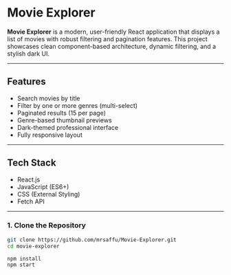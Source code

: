 # Movie Explorer

**Movie Explorer** is a modern, user-friendly React application that displays a list of movies with robust filtering and pagination features. This project showcases clean component-based architecture, dynamic filtering, and a stylish dark UI.

---

## Features

- Search movies by title
- Filter by one or more genres (multi-select)
- Paginated results (15 per page)
- Genre-based thumbnail previews
- Dark-themed professional interface
- Fully responsive layout

---

## Tech Stack

- React.js
- JavaScript (ES6+)
- CSS (External Styling)
- Fetch API

---


### 1. Clone the Repository

```bash
git clone https://github.com/mrsaffu/Movie-Explorer.git
cd movie-explorer

npm install
npm start


